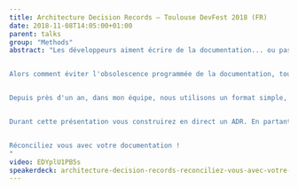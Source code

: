 ```yaml
---
title: Architecture Decision Records — Toulouse DevFest 2018 (FR)
date: 2018-11-08T14:05:00+01:00
parent: talks
group: "Methods"
abstract: "Les développeurs aiment écrire de la documentation... ou pas ! Pourtant même les plus réfractaires doivent l'admettre, garder une trace des décisions techniques prises au cours d'un projet peut s'avérer indispensable pour la pérennité et maintenabilité de celui-ci.


Alors comment éviter l'obsolescence programmée de la documentation, tout en réduisant la pénibilité de la rédaction ?


Depuis près d'un an, dans mon équipe, nous utilisons un format simple, les Architecture Decision Records (ADRs), pour écrire des documents d'architecture sous la forme d'un journal immuable. Cette technique simple gagne en popularité et a donné de bons résultats sur notre projet.


Durant cette présentation vous construirez en direct un ADR. En partant d'un problème constaté sur un projet, vous élaborerez une réponse technique qui servira de base à une implémentation ultérieure. Vous décrirez les raisons qui vous poussent à faire des compromis, tout en capturant le contexte dans lequel cette décision a été prise pour référence future.


Réconciliez vous avec votre documentation !
"
video: EDYplU1PB5s
speakerdeck: architecture-decision-records-reconciliez-vous-avec-votre-documentation
---
```

